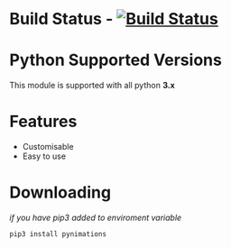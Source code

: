 <br>

# Build Status - [![Build Status](https://travis-ci.org/tbhaxor/pynimations.svg?branch=master)](https://travis-ci.org/tbhaxor/pynimations)

# Python Supported Versions
This module is supported with all python **3.x** 

# Features
+ Customisable
+ Easy to use

# Downloading
_if you have pip3 added to enviroment variable_
```
pip3 install pynimations
```
